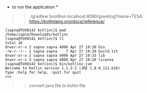 * to run the application *

>> ./gradlew bootRun
>> localhost:8080/greeting?name=TESA
>> https://kotlinlang.org/docs/reference/


```
[sapna@TUX0142 kotlinc]$ pwd
/home/sapna/Downloads/kotlinc
[sapna@TUX0142 kotlinc]$ ll
total 16
drwxr-xr-x 2 sapna sapna 4096 Apr 27 19:20 bin
-rw-r--r-- 1 sapna sapna    7 Apr 27 19:20 build.txt
drwxr-xr-x 2 sapna sapna 4096 Apr 27 19:33 lib
drwxr-xr-x 3 sapna sapna 4096 Apr 27 19:20 license
[sapna@TUX0142 kotlinc]$ bin/kotlinc-jvm 
Welcome to Kotlin version 1.1.2-2 (JRE 1.8.0_111-b16)
Type :help for help, :quit for quit
>>> 

```

>> convert java file to kotlin file